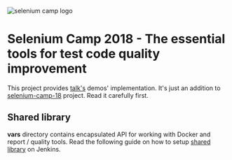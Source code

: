 ![selenium camp logo](http://seleniumcamp.com/wp-content/themes/selenium/images/logo-color.svg "Selenium Camp 2018")
# Selenium Camp 2018 - The essential tools for test code quality improvement 

This project provides [talk's](https://seleniumcamp.com/talk/the-essential-tools-for-test-code-quality-improvement) demos' implementation. It's just an addition to [selenium-camp-18](https://github.com/sskorol/selenium-camp-18) project. Read it carefully first.

## Shared library

**vars** directory contains encapsulated API for working with Docker and report / quality tools. Read the following guide on how to setup [shared library](https://jenkins.io/doc/book/pipeline/shared-libraries) on Jenkins.
